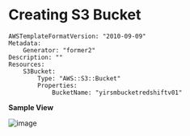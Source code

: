 # Creating S3 Bucket 

```
AWSTemplateFormatVersion: "2010-09-09"
Metadata:
    Generator: "former2"
Description: ""
Resources:
    S3Bucket:
        Type: "AWS::S3::Bucket"
        Properties:
            BucketName: "yirsmbucketredshiftv01"
```

__Sample View__

![image](https://user-images.githubusercontent.com/111234771/200511763-c8e99f89-9d69-4b5e-bb9f-c2ab0af5dc84.png)
